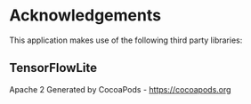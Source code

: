 # Acknowledgements
This application makes use of the following third party libraries:

## TensorFlowLite

Apache 2
Generated by CocoaPods - https://cocoapods.org
